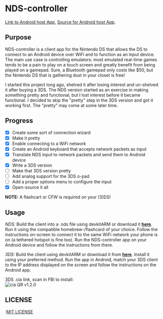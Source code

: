 NDS-controller
===============

[Link to Android host App](https://play.google.com/store/apps/details?id=com.ldvhrtn.ndscontroller), [Source for Android host App](https://github.com/Louisvh/NDS-controller-android-host).

## Purpose
NDS-controller is a client app for the Nintendo DS that allows the DS to 
connect to an Android device over WiFi and to function as an input device. 
The main use case is controlling emulators: most emulated real-time games 
tends to be a pain to play on a touch screen and greatly benefit from being 
played on a gamepad. Sure, a Bluetooth gamepad only costs like $50, but the 
Nintendo DS that is gathering dust in your closet is free!

I started this project long ago, shelved it after losing interest 
and un-shelved it after buying a 3DS. The NDS version started as an exercise 
in making something pretty and functional, but I lost interest before it became 
functional. I decided to skip the "pretty" step in the 3DS version and got it
working first. The "pretty" may come at some later time.


## Progress
- [x] Create some sort of connection wizard
- [x] Make it pretty
- [x] Enable connecting to a WiFi network
- [x] Create an Android keyboard that accepts network packets as input
- [x] Translate NDS input to network packets and send them to Android device
- [x] Write a 3DS version
- [ ] Make that 3DS version pretty
- [ ] Add analog support for the 3DS o-pad
- [ ] Add a proper options menu to configure the input
- [x] Open-source it all

**NOTE:** A flashcart or CFW is required on your (3)DS!

## Usage 

*NDS:*
Build the client into a .nds file using devkitARM or download it __[here](https://github.com/Louisvh/NDS-controller/releases/download/v1.2.0/NDS-controller.nds)__.
Run it using the compatible homebrew-/flashcard of your choice. Follow the 
instructions on-screen to connect it to the same WiFi network your phone is 
on (a tethered hotspot is fine too). Run the NDS-controller app on your 
Android device and follow the instructions from there.

*3DS:*
Build the client using devkitARM or download it from __[here](https://github.com/Louisvh/NDS-controller/releases/download/v1.2.0/NDS-controller.cia)__. Install it 
using your preferred method. Run the app in Android, match your 3DS client 
to the IP address displayed on the screen and follow the instructions on the 
Android app.


3DS .cia link, scan in FBI to install:  
![cia QR v1.2.0](https://user-images.githubusercontent.com/6605273/31919870-b90b7636-b865-11e7-8b23-934e8c221887.png)


## LICENSE
:[MIT LICENSE](LICENSE)
